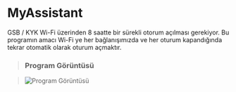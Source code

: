 
# MyAssistant
 GSB / KYK Wi-Fi üzerinden 8 saatte bir sürekli otorum açılması gerekiyor.  Bu programın amacı Wi-Fi ye her bağlanışımızda ve her oturum kapandığında tekrar otomatik olarak oturum açmaktır.
 
>### Program Görüntüsü

>![Program Görüntüsü](https://i.hizliresim.com/VPNixY.png)
